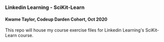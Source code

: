 ### Linkedin Learning - SciKit-Learn
#### Kwame Taylor, Codeup Darden Cohort, Oct 2020

This repo will house my course exercise files for Linkedin Learning's SciKit-Learn course.